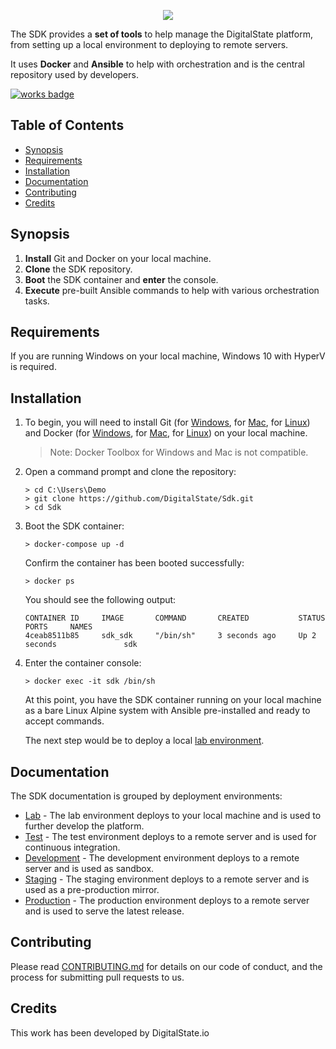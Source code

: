 <p align="center"><a href="http://digitalstate.ca" target="_blank">
    <img src="https://avatars3.githubusercontent.com/u/12055994?s=200&v=4">
</a></p>

The SDK provides a **set of tools** to help manage the DigitalState platform, from setting up a local environment to deploying to remote servers.

It uses **Docker** and **Ansible** to help with orchestration and is the central repository used by developers.

[![works badge](https://cdn.rawgit.com/nikku/works-on-my-machine/v0.2.0/badge.svg)](sdk/documentation/tested.md)

## Table of Contents

- [Synopsis](#synopsis)
- [Requirements](#requirements)
- [Installation](#installation)
- [Documentation](#documentation)
- [Contributing](#contributing)
- [Credits](#credits)

## Synopsis

1. **Install** Git and Docker on your local machine.
2. **Clone** the SDK repository.
3. **Boot** the SDK container and **enter** the console.
4. **Execute** pre-built Ansible commands to help with various orchestration tasks.

## Requirements

If you are running Windows on your local machine, Windows 10 with HyperV is required.

## Installation

1. To begin, you will need to install Git (for [Windows](https://git-scm.com/book/en/v2/Getting-Started-Installing-Git#_installing_on_windows), for [Mac](https://git-scm.com/book/en/v2/Getting-Started-Installing-Git#_installing_on_mac), for [Linux](https://git-scm.com/book/en/v2/Getting-Started-Installing-Git#_installing_on_linux)) and Docker (for [Windows](https://www.docker.com/docker-windows), for [Mac](https://docs.docker.com/docker-for-mac), for [Linux](https://docs.docker.com/engine/installation/#server)) on your local machine.

   > Note: Docker Toolbox for Windows and Mac is not compatible.

2. Open a command prompt and clone the repository:

   ```
   > cd C:\Users\Demo
   > git clone https://github.com/DigitalState/Sdk.git
   > cd Sdk
   ```

3. Boot the SDK container:

   ```
   > docker-compose up -d
   ```

   Confirm the container has been booted successfully:

   ```
   > docker ps
   ```
   
   You should see the following output:
   
   ```
   CONTAINER ID     IMAGE       COMMAND       CREATED           STATUS           PORTS     NAMES
   4ceab8511b85     sdk_sdk     "/bin/sh"     3 seconds ago     Up 2 seconds               sdk
   ```

4. Enter the container console:

   ```
   > docker exec -it sdk /bin/sh
   ```

   At this point, you have the SDK container running on your local machine as a bare Linux Alpine system with Ansible pre-installed and ready to accept commands. 

   The next step would be to deploy a local [lab environment](sdk/documentation/lab/index.md).

## Documentation

The SDK documentation is grouped by deployment environments:

- [Lab](sdk/documentation/lab/index.md) - The lab environment deploys to your local machine and is used to further develop the platform.
- [Test](sdk/documentation/test/index.md) - The test environment deploys to a remote server and is used for continuous integration.
- [Development](sdk/documentation/dev/index.md) - The development environment deploys to a remote server and is used as sandbox.
- [Staging](sdk/documentation/stag/index.md) - The staging environment deploys to a remote server and is used as a pre-production mirror.
- [Production](sdk/documentation/prod/index.md) - The production environment deploys to a remote server and is used to serve the latest release.

## Contributing

Please read [CONTRIBUTING.md](CONTRIBUTING.md) for details on our code of conduct, and the process for submitting pull requests to us.

## Credits

This work has been developed by DigitalState.io
